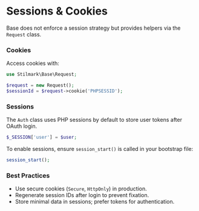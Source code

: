 # Sessions & Cookies

Base does not enforce a session strategy but provides helpers via the `Request` class.

### Cookies

Access cookies with:

```php
use Stilmark\Base\Request;

$request = new Request();
$sessionId = $request->cookie('PHPSESSID');
```

### Sessions

The `Auth` class uses PHP sessions by default to store user tokens after OAuth login.

```php
$_SESSION['user'] = $user;
```

To enable sessions, ensure `session_start()` is called in your bootstrap file:

```php
session_start();
```

### Best Practices

- Use secure cookies (`Secure`, `HttpOnly`) in production.  
- Regenerate session IDs after login to prevent fixation.  
- Store minimal data in sessions; prefer tokens for authentication.
